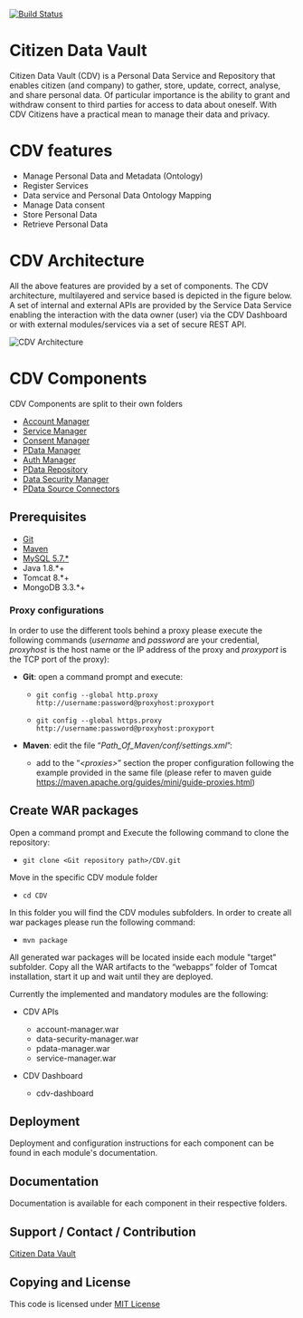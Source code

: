 [![Build Status](https://travis-ci.org/SIMPATICOProject/CDV.svg?branch=master)](https://travis-ci.org/SIMPATICOProject/CDV)

# Citizen Data Vault 
Citizen Data Vault (CDV) is a Personal Data Service and Repository that enables citizen (and company) to gather, store, update, correct, analyse, and share personal data.
Of particular importance is the ability to grant and withdraw consent to third parties for access to data about oneself.
With CDV Citizens have a practical mean to manage their data and privacy. 

# CDV features
- Manage Personal Data and Metadata (Ontology)
- Register Services
- Data service and Personal Data Ontology Mapping
- Manage Data consent
- Store Personal Data
- Retrieve Personal Data

# CDV Architecture
All the above features are provided by a set of components. The CDV architecture, multilayered and service based is depicted in the figure below. A set of internal and external APIs are provided by the Service Data Service enabling the interaction with the data owner (user) via the CDV Dashboard or with external modules/services via a set of secure REST API.

![CDV Architecture](doc/architecture.png)

# CDV Components

CDV Components are split to their own folders

- [ Account Manager ](account-manager/README.md)
- [ Service Manager ](service-manager/)
- [ Consent Manager ](consent-Manager/)
- [ PData Manager ](pdata-manager/)
- [ Auth Manager ](auth-manager/)
- [ PData Repository ](pdata-repository/)
- [ Data Security Manager ](data-security-manager/)
- [ PData Source Connectors ](pdata-source-connectors/)

## Prerequisites

-   [Git](https://git-scm.com/downloads)
-   [Maven](https://maven.apache.org/download.cgi)
-   [MySQL 5.7.*](https://dev.mysql.com/downloads/mysql/)
- 	Java 1.8.*+
- 	Tomcat 8.*+
- 	MongoDB 3.3.*+


### Proxy configurations

In order to use the different tools behind a proxy please execute the
following commands (*username* and *password* are your credential,
*proxyhost* is the host name or the IP address of the proxy and
*proxyport* is the TCP port of the proxy):

-   **Git**: open a command prompt and execute:

    -   `git config --global http.proxy http://username:password@proxyhost:proxyport`

    -   `git config --global https.proxy http://username:password@proxyhost:proxyport`
    
-   **Maven**: edit the file “*Path\_Of\_Maven/conf/settings.xml*”:
    -   add to the “*&lt;proxies&gt;*” section the proper configuration following the example provided in the same file (please refer to maven guide https://maven.apache.org/guides/mini/guide-proxies.html)


## Create WAR packages

Open a command prompt and Execute the following command to clone the
repository:

-   `git clone <Git repository path>/CDV.git`

Move in the specific CDV module folder

-   `cd CDV`

In this folder you will find the CDV modules subfolders. In order to create all war packages please run the following command:

-   `mvn package`

All generated war packages will be located inside each module "target" subfolder. Copy all the WAR artifacts to the “webapps” folder of Tomcat installation, start it up and wait until they are deployed.

Currently the implemented and mandatory modules are the following:

-   CDV APIs
    -   account-manager.war
    -   data-security-manager.war
    -   pdata-manager.war
    -   service-manager.war

-   CDV Dashboard
    -   cdv-dashboard


## Deployment

Deployment and configuration instructions for each component can be found in each module's documentation.

## Documentation

Documentation is available for each component in their respective folders.

## Support / Contact / Contribution
[Citizen Data Vault](Link|email|contact)

## Copying and License
This code is licensed under [MIT License](LICENSE)